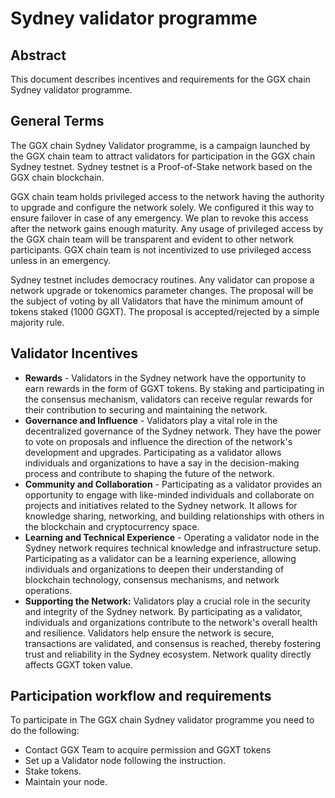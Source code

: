 # Sydney validator programme

## Abstract

This document describes incentives and requirements for the GGX chain Sydney validator programme.

## General Terms

The GGX chain Sydney Validator programme, is a campaign launched by the GGX chain team to attract validators for participation in the GGX chain Sydney testnet. Sydney testnet is a Proof-of-Stake network based on the GGX chain blockchain.

GGX chain team holds privileged access to the network having the authority to upgrade and configure the network solely. We configured it this way to ensure failover in case of any emergency. We plan to revoke this access after the network gains enough maturity. Any usage of privileged access by the GGX chain team will be transparent and evident to other network participants. GGX chain team is not incentivized to use privileged access unless in an emergency.

Sydney testnet includes democracy routines. Any validator can propose a network upgrade or tokenomics parameter changes. The proposal will be the subject of voting by all Validators that have the minimum amount of tokens staked (1000 GGXT). The proposal is accepted/rejected by a simple majority rule.

## Validator Incentives

* **Rewards** - Validators in the Sydney network have the opportunity to earn rewards in the form of GGXT tokens. By staking and participating in the consensus mechanism, validators can receive regular rewards for their contribution to securing and maintaining the network.
* **Governance and Influence** - Validators play a vital role in the decentralized governance of the Sydney network. They have the power to vote on proposals and influence the direction of the network's development and upgrades. Participating as a validator allows individuals and organizations to have a say in the decision-making process and contribute to shaping the future of the network.
* **Community and Collaboration** - Participating as a validator provides an opportunity to engage with like-minded individuals and collaborate on projects and initiatives related to the Sydney network. It allows for knowledge sharing, networking, and building relationships with others in the blockchain and cryptocurrency space.
* **Learning and Technical Experience** - Operating a validator node in the Sydney network requires technical knowledge and infrastructure setup. Participating as a validator can be a learning experience, allowing individuals and organizations to deepen their understanding of blockchain technology, consensus mechanisms, and network operations.
* **Supporting the Network:** Validators play a crucial role in the security and integrity of the Sydney network. By participating as a validator, individuals and organizations contribute to the network's overall health and resilience. Validators help ensure the network is secure, transactions are validated, and consensus is reached, thereby fostering trust and reliability in the Sydney ecosystem. Network quality directly affects GGXT token value.

## Participation workflow and requirements <a href="#participation-workflow-and-requirements" id="participation-workflow-and-requirements"></a>

To participate in The GGX chain Sydney validator programme you need to do the following:

* Contact GGX Team to acquire permission and GGXT tokens
* Set up a Validator node following the instruction.&#x20;
* Stake tokens.
* Maintain your node.
